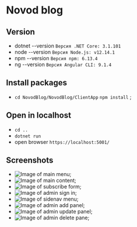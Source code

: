 # Novod blog

## Version
* dotnet --version  `Версия .NET Core: 3.1.101`
* node --version   `Версия Node.js: v12.14.1`
* npm --version    `Версия npm: 6.13.4`
* ng --version     `Версия Angular CLI: 9.1.4`
## Install packages
* `cd NovodBlog/NovodBlog/ClientApp` `npm install` ;

## Open in localhost
* `cd ..`
* `dotnet run`
* open browser `https://localhost:5001/`

## Screenshots

* ![Image of main menu](https://i.ibb.co/dpyH0vk/photo5371104097299705392.jpg);
* ![Image of main content](https://i.ibb.co/rpZnxvv/photo5371104097299705393.jpg);
* ![Image of subscribe form](https://i.ibb.co/HCgY925/photo5371104097299705394.jpg);
* ![Image of admin sign in ](https://i.ibb.co/v1rVY67/photo5371104097299705398.jpg);
* ![Image of sidenav menu](https://i.ibb.co/HttK02H/photo5371104097299705396.jpg);
* ![Image of admin add panel](https://i.ibb.co/rbVSSQb/photo5371104097299705399.jpg);
* ![Image of admin update panel](https://i.ibb.co/8dGCn4n/photo5371104097299705400.jpg);
* ![Image of admin delete pane](https://i.ibb.co/jzbzH8C/photo5371104097299705401.jpg);










